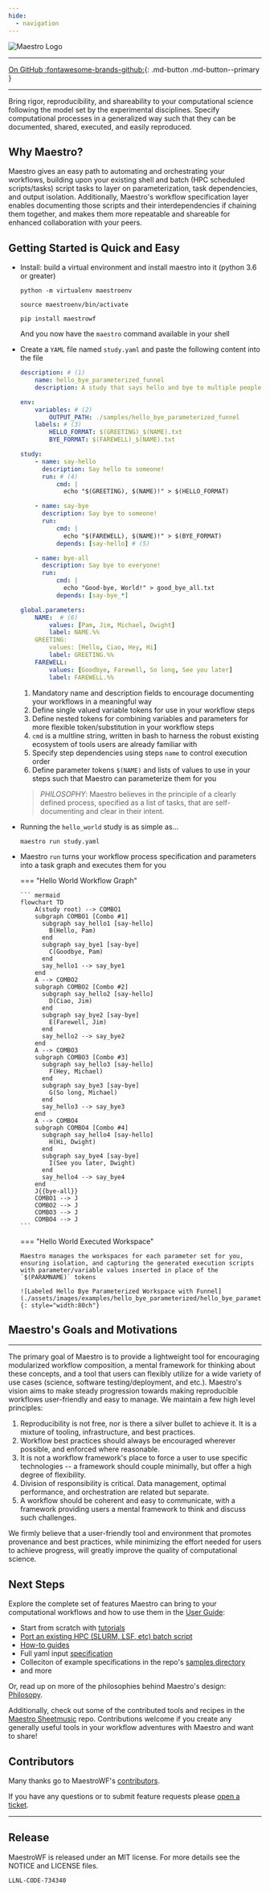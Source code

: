```yaml
---
hide:
  - navigation
---
```


![Maestro Logo](./assets/logo_full.png)

----

[On GitHub :fontawesome-brands-github:](https://github.com/LLNL/maestrowf){: .md-button .md-button--primary }

----


Bring rigor, reproducibility, and shareability to your computational science following the model set by the experimental disciplines.  Specify computational processes in a generalized way such that they can be documented, shared, executed, and easily reproduced.

## Why Maestro?

Maestro gives an easy path to automating and orchestrating your workflows, building upon your existing shell and batch (HPC scheduled scripts/tasks) script tasks to layer on parameterization, task dependencies, and output isolation.  Additionally, Maestro's workflow specification layer enables documenting those scripts and their interdependencies if chaining them together, and makes them more repeatable and shareable for enhanced collaboration with your peers.

## Getting Started is Quick and Easy

-   Install: build a virtual environment and install maestro into it (python 3.6 or greater)
    
    ``` console
    python -m virtualenv maestroenv
    
    source maestroenv/bin/activate
    
    pip install maestrowf
    ```
    
    And you now have the `maestro` command available in your shell

-   Create a `YAML` file named `study.yaml` and paste the following content into the file
    <!-- NOTE: add the ! after the annotations in later version of material theme to strip comments -->

    ``` yaml
    description: # (1)
        name: hello_bye_parameterized_funnel
        description: A study that says hello and bye to multiple people, and a final good bye to all.
    
    env:
        variables: # (2)
            OUTPUT_PATH: ./samples/hello_bye_parameterized_funnel
        labels: # (3)
            HELLO_FORMAT: $(GREETING)_$(NAME).txt
            BYE_FORMAT: $(FAREWELL)_$(NAME).txt
    
    study:
        - name: say-hello
          description: Say hello to someone!
          run: # (4)
              cmd: |
                echo "$(GREETING), $(NAME)!" > $(HELLO_FORMAT)
    
        - name: say-bye
          description: Say bye to someone!
          run:
              cmd: |
                echo "$(FAREWELL), $(NAME)!" > $(BYE_FORMAT)
              depends: [say-hello] # (5)
    
        - name: bye-all
          description: Say bye to everyone!
          run:
              cmd: |
                echo "Good-bye, World!" > good_bye_all.txt
              depends: [say-bye_*]
    
    global.parameters:
        NAME:  # (6)
            values: [Pam, Jim, Michael, Dwight]
            label: NAME.%%
        GREETING:
            values: [Hello, Ciao, Hey, Hi]
            label: GREETING.%%
        FAREWELL:
            values: [Goodbye, Farewell, So long, See you later]
            label: FAREWELL.%%
    ```
    
    1. Mandatory name and description fields to encourage documenting your workflows in a meaningful way
    2. Define single valued variable tokens for use in your workflow steps
    3. Define nested tokens for combining variables and parameters for more flexible token/substitution in your workflow steps
    4. `cmd` is a multline string, written in bash to harness the robust existing ecosystem of tools users are already familiar with
    5. Specify step dependencies using steps `name` to control execution order
    6. Define parameter tokens `$(NAME)` and lists of values to use in your steps such that Maestro can parameterize them for you
    
    > *PHILOSOPHY*: Maestro believes in the principle of a clearly defined process, specified as a list of tasks, that are self-documenting and clear in their intent.

-   Running the `hello_world` study is as simple as...

    ``` console
    maestro run study.yaml
    ```

-   Maestro `run` turns your workflow process specification and parameters into a task graph and executes them for you

    === "Hello World Workflow Graph"
        
        ``` mermaid
        flowchart TD
            A(study root) --> COMBO1
            subgraph COMBO1 [Combo #1]
              subgraph say_hello1 [say-hello]
                B(Hello, Pam)
              end
              subgraph say_bye1 [say-bye]
                C(Goodbye, Pam)
              end
              say_hello1 --> say_bye1
            end
            A --> COMBO2
            subgraph COMBO2 [Combo #2]
              subgraph say_hello2 [say-hello]
                D(Ciao, Jim)
              end
              subgraph say_bye2 [say-bye]
                E(Farewell, Jim)
              end
              say_hello2 --> say_bye2
            end
            A --> COMBO3
            subgraph COMBO3 [Combo #3]
              subgraph say_hello3 [say-hello]
                F(Hey, Michael)
              end
              subgraph say_bye3 [say-bye]
                G(So long, Michael)
              end
              say_hello3 --> say_bye3
            end
            A --> COMBO4
            subgraph COMBO4 [Combo #4]
              subgraph say_hello4 [say-hello]
                H(Hi, Dwight)
              end
              subgraph say_bye4 [say-bye]
                I(See you later, Dwight)
              end
              say_hello4 --> say_bye4
            end
            J{{bye-all}}
            COMBO1 --> J
            COMBO2 --> J
            COMBO3 --> J
            COMBO4 --> J
        ```

    === "Hello World Executed Workspace"
    
        Maestro manages the workspaces for each parameter set for you, ensuring isolation, and capturing the generated execution scripts with parameter/variable values inserted in place of the `$(PARAMNAME)` tokens
                
        ![Labeled Hello Bye Parameterized Workspace with Funnel](./assets/images/examples/hello_bye_parameterized/hello_bye_parameterized_labeled_funnel_workspace.svg){: style="width:80ch"}



## Maestro's Goals and Motivations
----

The primary goal of Maestro is to provide a lightweight tool for encouraging modularized workflow composition, a mental framework for thinking about these concepts, and a tool that users can flexibly utilize for a wide variety of use cases (science, software testing/deployment, and etc.). Maestro's vision aims to make steady progression towards making reproducible workflows user-friendly and easy to manage. We maintain a few high level principles:

1. Reproducibility is not free, nor is there a silver bullet to achieve it. It is a mixture of tooling, infrastructure, and best practices.
2. Workflow best practices should always be encouraged wherever possible, and enforced where reasonable.
3. It is not a workflow framework's place to force a user to use specific technologies -- a framework should couple minimally, but offer a high degree of flexibility.
4. Division of responsibility is critical. Data management, optimal performance, and orchestration are related but separate.
5. A workflow should be coherent and easy to communicate, with a framework providing users a mental framework to think and discuss such challenges.

We firmly believe that a user-friendly tool and environment that promotes provenance and best practices, while minimizing the effort needed for users to achieve progress, will greatly improve the quality of computational science.


## Next Steps

Explore the complete set of features Maestro can bring to your computational workflows and how to use them in the [User Guide](Maestro/index.md):

- Start from scratch with [tutorials](Maestro/tutorials.md)
- [Port an existing HPC (SLURM, LSF, etc) batch script](Maestro/tutorials.md#porting-hpc-batch-scripts-to-maestro)
- [How-to guides](Maestro/how_to_guides/index.md)
- Full yaml input [specification](Maestro/specification.md)
- Colleciton of example specifications in the repo's [samples directory](https://github.com/LLNL/maestrowf/tree/develop/samples)
- and more

Or, read up on more of the philosophies behind Maestro's design: [Philosopy](Philosophy/index.md).

Additionally, check out some of the contributed tools and recipes in the [Maestro Sheetmusic](https://github.com/LLNL/maestro_sheetmusic) repo.  Contributions welcome if you create any generally useful tools in your workflow adventures with Maestro and want to share!

## Contributors

Many thanks go to MaestroWF's [contributors](https://github.com/LLNL/maestrowf/graphs/contributors).

If you have any questions or to submit feature requests please [open a ticket](https://github.com/llnl/maestrowf/issues).

----------------

## Release
MaestroWF is released under an MIT license.  For more details see the
NOTICE and LICENSE files.

``LLNL-CODE-734340``
